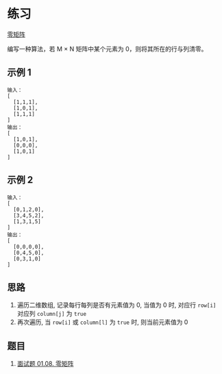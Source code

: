 # 练习

[零矩阵](https://leetcode.cn/leetbook/read/array-and-string/ciekh/)

编写一种算法，若 M × N 矩阵中某个元素为 0，则将其所在的行与列清零。

## 示例 1

```text
输入：
[
  [1,1,1],
  [1,0,1],
  [1,1,1]
]
输出：
[
  [1,0,1],
  [0,0,0],
  [1,0,1]
]
```

## 示例 2

```text
输入：
[
  [0,1,2,0],
  [3,4,5,2],
  [1,3,1,5]
]
输出：
[
  [0,0,0,0],
  [0,4,5,0],
  [0,3,1,0]
]
```

## 思路

1. 遍历二维数组, 记录每行每列是否有元素值为 0, 当值为 0 时, 对应行 `row[i]` 对应列 `column[j]` 为 `true`
2. 再次遍历, 当 `row[i]` 或 `column[l]` 为 `true` 时, 则当前元素值为 0

## 题目

1. [面试题 01.08. 零矩阵](https://leetcode.cn/problems/zero-matrix-lcci/)

